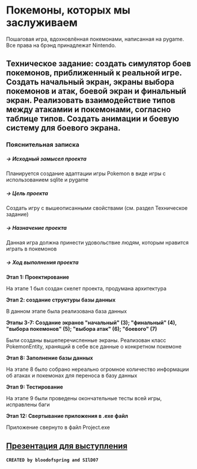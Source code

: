 # Покемоны, которых мы заслуживаем
Пошаговая игра, вдохновлённая покемонами, написанная на pygame. Все права на брэнд принадлежат Nintendo.

## Техническое задание: создать симулятор боев покемонов, приближенный к реальной игре. Создать начальный экран, экраны выбора покемонов и атак, боевой экран и финальный экран. Реализовать взаимодействие типов между атакамии и покемонами, согласно таблице типов. Создать анимации и боевую систему для боевого экрана.

### Пояснительная записка
##### -> Исходный замысел проекта

Планируется создание адаптации игры Pokemon в виде игры с использованием sqlite и pygame

##### -> Цель проекта

Создать игру с вышеописанными свойствами (см. раздел Техническое задание)

##### -> Назначение проекта

Данная игра должна принести удовольствие людям, которым нравится играть в покемонов

##### -> Ход выполнения проекта

**Этап 1: Проектирование**

На этапе 1 был создан скелет проекта, продумана архитектура

**Этап 2: создание структуры базы данных**

В данном этапе была реализована база данных

**Этапы 3-7: Создание экранов "начальный" (3); "финальный" (4), "выбора покемонов" (5); "выбора атак" (6); "боевого" (7)**

Были созданы вышеперечисленные экраны. Реализован класс PokemonEntity, хранящий в себе все данные о конкретном покемоне

**Этап 8: Заполнение базы данных**

На этапе 8 было собрано нереально огромное количество информации об атаках и покемонах для переноса в базу данных

**Этап 9: Тестирование**

На этапе 9 были проведены окончательные тесты всей игры, исправлены баги

**Этап 12: Свертывание приложения в .exe файл**

Приложение свернуто в файл Project.exe


## [Презентация для выступления](https://docs.google.com/presentation/d/1wMsKwqRSOjirc9A1-PSXjwXe3xkexADz/edit?usp=sharing&ouid=107572231037682627852&rtpof=true&sd=true)
#### `CREATED by bloodofspring and SIlD07`
